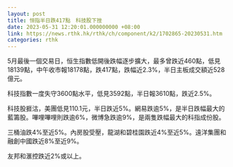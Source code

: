 ```yaml
---
layout: post
title: 恒指半日跌417點　科技股下挫
date: 2023-05-31 12:20:01.000000000 +08:00
link: https://news.rthk.hk/rthk/ch/component/k2/1702865-20230531.htm
categories: rthk
---
```


5月最後一個交易日，恒生指數低開後跌幅逐步擴大，最多曾跌近460點，低見18139點，中午收市報18178點，跌417點，跌幅近2.3%，半日主板成交額近528億元。

科技指數一度失守3600點水平，低見3592點，半日報3610點，跌近2.5%。

科技股捱沽，美團低見110.1元，半日跌近5%。網易跌逾5%，是半日跌幅最大的藍籌股。嗶哩嗶哩則跌逾6%，微博急跌逾9%，是兩隻跌幅最大的科指成份股。

三桶油跌4%至近5%。內房股受壓，龍湖和碧桂園跌近4%至近5%。遠洋集團和融創中國跌近8%至近9%。

友邦和滙控跌近2%或以上。
